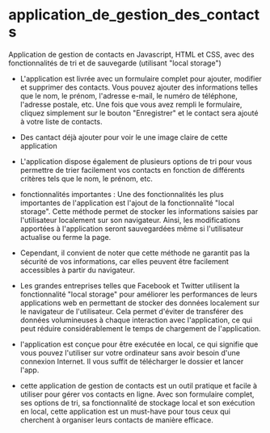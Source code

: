 # application_de_gestion_des_contacts
Application de gestion de contacts en Javascript, HTML et CSS, avec des fonctionnalités de tri et de sauvegarde (utilisant "local storage")

- L'application est livrée avec un formulaire complet pour ajouter, modifier et supprimer des contacts.
Vous pouvez ajouter des informations telles que le nom, le prénom, l'adresse e-mail, le numéro de téléphone, l'adresse postale, etc.
Une fois que vous avez rempli le formulaire, cliquez simplement sur le bouton "Enregistrer" et le contact sera ajouté à votre liste de contacts.

- Des cantact déjà ajouter pour voir le une image claire de cette application 

- L'application dispose également de plusieurs options de tri pour vous permettre de trier facilement
vos contacts en fonction de différents critères tels que le nom, le prénom, etc.

* fonctionnalités importantes :
Une des fonctionnalités les plus importantes de l'application est l'ajout de la fonctionnalité "local storage". 
Cette méthode permet de stocker les informations saisies par l'utilisateur localement sur son navigateur. 
Ainsi, les modifications apportées à l'application seront sauvegardées même si l'utilisateur actualise ou ferme la page.

- Cependant, il convient de noter que cette méthode ne garantit pas la sécurité de vos informations, 
car elles peuvent être facilement accessibles à partir du navigateur.

- Les grandes entreprises telles que Facebook et Twitter utilisent la fonctionnalité "local storage" pour améliorer les performances 
de leurs applications web en permettant de stocker des données localement sur le navigateur de l'utilisateur.
Cela permet d'éviter de transférer des données volumineuses à chaque interaction avec l'application, 
ce qui peut réduire considérablement le temps de chargement de l'application.

- l'application est conçue pour être exécutée en local, ce qui signifie que vous pouvez l'utiliser sur votre ordinateur
sans avoir besoin d'une connexion Internet. Il vous suffit de télécharger le dossier et lancer l'app.

- cette application de gestion de contacts est un outil pratique et facile à utiliser pour gérer vos contacts en ligne. 
Avec son formulaire complet, ses options de tri, sa fonctionnalité de stockage local et son exécution en local, cette application est 
un must-have pour tous ceux qui cherchent à organiser leurs contacts de manière efficace.
